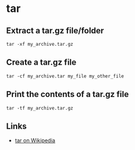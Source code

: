 # tar

## Extract a tar.gz file/folder

	tar -xf my_archive.tar.gz


## Create a tar.gz file

	tar -cf my_archive.tar my_file my_other_file


## Print the contents of a tar.gz file

	tar -tf my_archive.tar.gz


## Links

- [tar on Wikipedia](http://en.wikipedia.org/wiki/Tar_%28computing%29)
